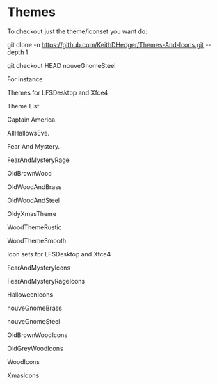 # Themes

To checkout just the theme/iconset you want do:

git clone -n https://github.com/KeithDHedger/Themes-And-Icons.git  --depth 1

git checkout HEAD nouveGnomeSteel

For instance 


Themes for LFSDesktop and Xfce4

Theme List:

Captain America.

AllHallowsEve.

Fear And Mystery.

FearAndMysteryRage

OldBrownWood

OldWoodAndBrass

OldWoodAndSteel

OldyXmasTheme

WoodThemeRustic

WoodThemeSmooth



Icon sets for LFSDesktop and Xfce4

FearAndMysteryIcons

FearAndMysteryRageIcons

HalloweenIcons

nouveGnomeBrass

nouveGnomeSteel

OldBrownWoodIcons

OldGreyWoodIcons

WoodIcons

XmasIcons

